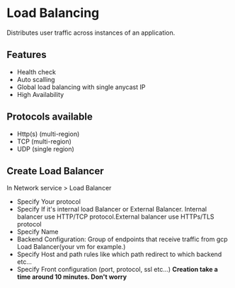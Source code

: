 # Load Balancing
Distributes user traffic across instances of an application.
## Features
- Health check
- Auto scalling
- Global load balancing with single anycast IP
- High Availability
## Protocols available
- Http(s) (multi-region)
- TCP (multi-region)
- UDP (single region)
## Create Load Balancer
In Network service > Load Balancer
- Specify Your protocol
- Specify If it's internal load Balancer or External Balancer. Internal balancer use HTTP/TCP protocol.External balancer use HTTPs/TLS protocol    
- Specify Name
- Backend Configuration: Group of endpoints that receive traffic from gcp Load Balancer(your vm for example.) 
- Specify Host and path rules like which path redirect to which backend etc...
- Specify Front configuration (port, protocol, ssl  etc...)
**Creation take a time around 10 minutes. Don't worry**


